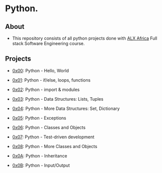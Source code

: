 # Python.

## About

- This repository consists of all python projects done with [ALX Africa](https://www.alxafrica.com/) Full stack Software Engineering course.

## Projects

- [0x00](./0x00-python-hello_world): Python - Hello, World

- [0x01](./0x01-python-if_else_loops_functions): Python - if/else, loops, functions

- [0x02](./0x02-python-import_modules): Python - import & modules

- [0x03](./0x03-python-data_structures): Python - Data Structures: Lists, Tuples

- [0x04](./0x04-python-more_data_structures): Python - More Data Structures: Set, Dictionary

- [0x05](./0x05-python-exceptions): Python - Exceptions

- [0x06](./0x06-python-classes): Python - Classes and Objects

- [0x07](./0x07-python-test_driven_development): Python - Test-driven development

- [0x08](./0x08-python-more_classes): Python - More Classes and Objects

- [0x0A](./0x0A-python-inheritance): Python - Inheritance

- [0x0B](./0x0B-python-input_output): Python - Input/Output

